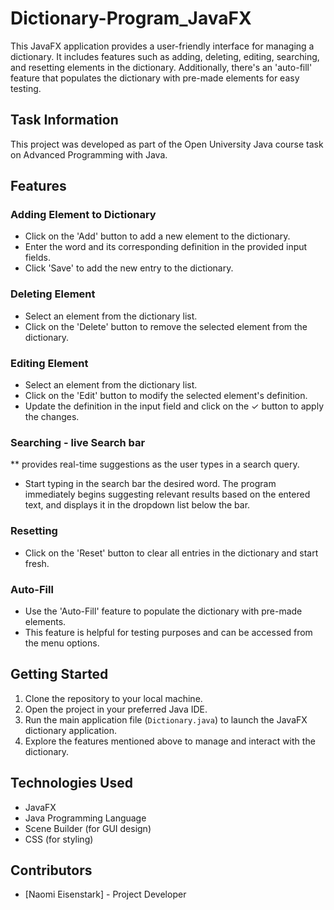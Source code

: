 # Dictionary-Program_JavaFX
This JavaFX application provides a user-friendly interface for managing a dictionary. It includes features such as adding, deleting, editing, searching, and resetting elements in the dictionary. Additionally, there's an 'auto-fill' feature that populates the dictionary with pre-made elements for easy testing.

## Task Information
This project was developed as part of the Open University Java course task on Advanced Programming with Java.

## Features

### Adding Element to Dictionary
- Click on the 'Add' button to add a new element to the dictionary.
- Enter the word and its corresponding definition in the provided input fields.
- Click 'Save' to add the new entry to the dictionary.

### Deleting Element
- Select an element from the dictionary list.
- Click on the 'Delete' button to remove the selected element from the dictionary.

### Editing Element
- Select an element from the dictionary list.
- Click on the 'Edit' button to modify the selected element's definition.
- Update the definition in the input field and click on the ✓ button to apply the changes.

### Searching - live Search bar
** provides real-time suggestions as the user types in a search query.
- Start typing in the search bar the desired word. The program immediately begins suggesting relevant results based on the entered text, and displays it in the dropdown list below the bar.

### Resetting
- Click on the 'Reset' button to clear all entries in the dictionary and start fresh.

### Auto-Fill
- Use the 'Auto-Fill' feature to populate the dictionary with pre-made elements.
- This feature is helpful for testing purposes and can be accessed from the menu options.

## Getting Started

1. Clone the repository to your local machine.
2. Open the project in your preferred Java IDE.
3. Run the main application file (`Dictionary.java`) to launch the JavaFX dictionary application.
4. Explore the features mentioned above to manage and interact with the dictionary.

## Technologies Used

- JavaFX
- Java Programming Language
- Scene Builder (for GUI design)
- CSS (for styling)

## Contributors

- [Naomi Eisenstark] - Project Developer

